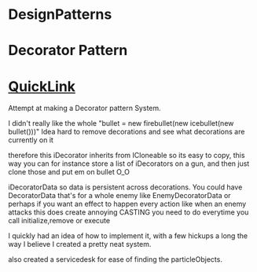 # DesignPatterns
 
# Decorator Pattern
# [QuickLink](/Assets/Decorator%20Pattern)
Attempt at making a Decorator pattern System.

I didn't really like the whole "bullet = new firebullet(new icebullet(new bullet()))" Idea
hard to remove decorations and see what decorations are currently on it

therefore this
iDecorator inherits from ICloneable so its easy to copy, this way you can for instance store a list of iDecorators on a gun, 
and then just clone those and put em on bullet O_O

iDecoratorData so data is persistent across decorations.
You could have DecoratorData that's for a whole enemy like EnemyDecoratorData
or perhaps if you want an effect to happen every action like when an enemy attacks
this does create annoying CASTING you need to do everytime you call initialize,remove or execute

I quickly had an idea of how to implement it, with a few hickups a long the way I believe I created a pretty neat system.

also created a servicedesk for ease of finding the particleObjects.
